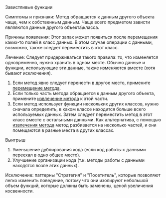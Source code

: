 Завистливые функции

Симптомы и признаки: Метод обращается к данным другого объекта чаще, чем к собственным данным. Чаще всего предметом зависти являяются данные другого объекта\класса.

Причины появления: Этот запах может появиться после перемещения каких-то полей в класс данных. В этом случае операции с данными, возможно, также следует переместить в этот класс.

Лечение: Следует придерживаться такого правила: то, что изменяется одновременно, нужно хранить в одном месте. Обычно данные и функции, использующие эти данные, также изменяются вместе (хотя бывают исключения).

1. Если метод явно следует перенести в другое место, примените <a href="https://github.com/helenasilkina/refactoring/blob/master/Move%20Method%20(Перемещение%20метода).md">перемещение метода</a>.
2. Если только часть метода обращается к данным другого объекта, примените <a href="https://github.com/helenasilkina/refactoring/blob/master/Extract_Method%20(Извлечение%20метода).md">извлечение метода</a> к этой части.
3. Если метод использует функции нескольких других классов, нужно сначала определить, в каком классе находится больше всего используемых данных. Затем следует переместить метод в этот класс вместе с остальными данными. Как альтернатива, с помощью <a href="https://github.com/helenasilkina/refactoring/blob/master/Extract_Method%20(Извлечение%20метода).md">извлечения метода</a> метод разбивается на несколько частей, и они помещаются в разные места в других классах.

Выигрыш

1. Уменьшение дублирования кода (если код работы с данными переехал в одно общее место).
2. Улучшение организации кода (т.к. методы работы с данными находятся возле этих данных).

Исключение: паттерны "Стратегия" и "Посетитель", которые позволяют легко изменить поведение, потому что они изолируют небольшой объем функций, которые должны быть заменены, ценой увеличения косвенности.
